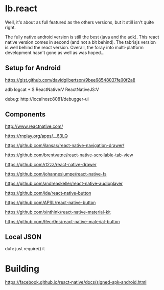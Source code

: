 # lb.react
Well, it's about as full featured as the others versions, but it still isn't quite right.

The fully native android version is still the best (java and the adk). This react native version comes in second (and not a bit behind). The tabrisjs version is well behind the react version. Overall, the foray into multi-platform development hasn't gone as well as was hoped...

## Setup for Android
https://gist.github.com/davidgilbertson/9bee68548037fe00f2a8

adb logcat *:S ReactNative:V ReactNativeJS:V

debug: http://localhost:8081/debugger-ui

## Components
http://www.reactnative.com/

https://rnplay.org/apps/__63LQ

https://github.com/ilansas/react-native-navigation-drawer/

https://github.com/brentvatne/react-native-scrollable-tab-view

https://github.com/rt2zz/react-native-drawer

https://github.com/johanneslumpe/react-native-fs

https://github.com/andreaskeller/react-native-audioplayer

https://github.com/ide/react-native-button

https://github.com/APSL/react-native-button

https://github.com/xinthink/react-native-material-kit

https://github.com/Recr0ns/react-native-material-button

## Local JSON
duh: just require() it

# Building
https://facebook.github.io/react-native/docs/signed-apk-android.html
